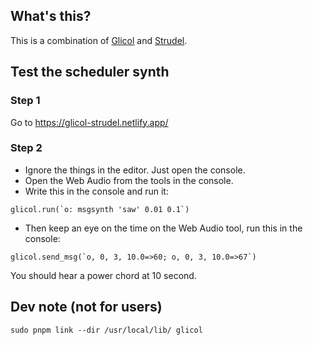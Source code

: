 ## What's this?

This is a combination of [Glicol](https://glicol.org) and [Strudel](https://strudel.tidalcycles.org/tutorial/).

## Test the scheduler synth

### Step 1

Go to https://glicol-strudel.netlify.app/

### Step 2

- Ignore the things in the editor. Just open the console.
- Open the Web Audio from the tools in the console.
- Write this in the console and run it:
```
glicol.run(`o: msgsynth 'saw' 0.01 0.1`)
```
- Then keep an eye on the time on the Web Audio tool, run this in the console:
```
glicol.send_msg(`o, 0, 3, 10.0=>60; o, 0, 3, 10.0=>67`)
```

You should hear a power chord at 10 second.

## Dev note (not for users)
```
sudo pnpm link --dir /usr/local/lib/ glicol
```